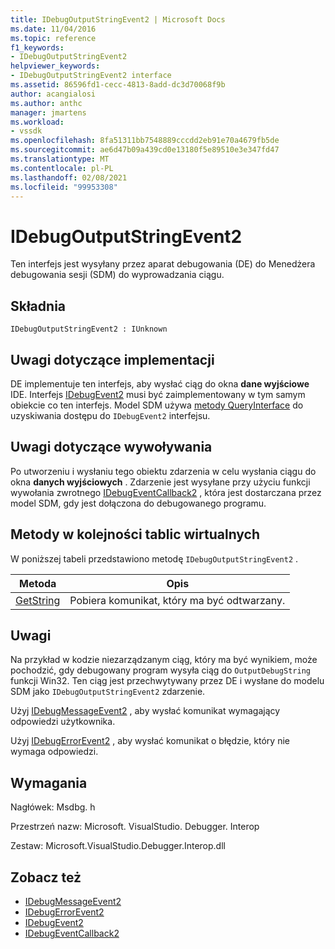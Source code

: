 ```yaml
---
title: IDebugOutputStringEvent2 | Microsoft Docs
ms.date: 11/04/2016
ms.topic: reference
f1_keywords:
- IDebugOutputStringEvent2
helpviewer_keywords:
- IDebugOutputStringEvent2 interface
ms.assetid: 86596fd1-cecc-4813-8add-dc3d70068f9b
author: acangialosi
ms.author: anthc
manager: jmartens
ms.workload:
- vssdk
ms.openlocfilehash: 8fa51311bb7548889cccdd2eb91e70a4679fb5de
ms.sourcegitcommit: ae6d47b09a439cd0e13180f5e89510e3e347fd47
ms.translationtype: MT
ms.contentlocale: pl-PL
ms.lasthandoff: 02/08/2021
ms.locfileid: "99953308"
---
```

# <a name="idebugoutputstringevent2"></a>IDebugOutputStringEvent2
Ten interfejs jest wysyłany przez aparat debugowania (DE) do Menedżera debugowania sesji (SDM) do wyprowadzania ciągu.

## <a name="syntax"></a>Składnia

```
IDebugOutputStringEvent2 : IUnknown
```

## <a name="notes-for-implementers"></a>Uwagi dotyczące implementacji
 DE implementuje ten interfejs, aby wysłać ciąg do okna **dane wyjściowe** IDE. Interfejs [IDebugEvent2](../../../extensibility/debugger/reference/idebugevent2.md) musi być zaimplementowany w tym samym obiekcie co ten interfejs. Model SDM używa [metody QueryInterface](/cpp/atl/queryinterface) do uzyskiwania dostępu do `IDebugEvent2` interfejsu.

## <a name="notes-for-callers"></a>Uwagi dotyczące wywoływania
 Po utworzeniu i wysłaniu tego obiektu zdarzenia w celu wysłania ciągu do okna **danych wyjściowych** . Zdarzenie jest wysyłane przy użyciu funkcji wywołania zwrotnego [IDebugEventCallback2](../../../extensibility/debugger/reference/idebugeventcallback2.md) , która jest dostarczana przez model SDM, gdy jest dołączona do debugowanego programu.

## <a name="methods-in-vtable-order"></a>Metody w kolejności tablic wirtualnych
 W poniższej tabeli przedstawiono metodę `IDebugOutputStringEvent2` .

|Metoda|Opis|
|------------|-----------------|
|[GetString](../../../extensibility/debugger/reference/idebugoutputstringevent2-getstring.md)|Pobiera komunikat, który ma być odtwarzany.|

## <a name="remarks"></a>Uwagi
 Na przykład w kodzie niezarządzanym ciąg, który ma być wynikiem, może pochodzić, gdy debugowany program wysyła ciąg do `OutputDebugString` funkcji Win32. Ten ciąg jest przechwytywany przez DE i wysłane do modelu SDM jako `IDebugOutputStringEvent2` zdarzenie.

 Użyj [IDebugMessageEvent2](../../../extensibility/debugger/reference/idebugmessageevent2.md) , aby wysłać komunikat wymagający odpowiedzi użytkownika.

 Użyj [IDebugErrorEvent2](../../../extensibility/debugger/reference/idebugerrorevent2.md) , aby wysłać komunikat o błędzie, który nie wymaga odpowiedzi.

## <a name="requirements"></a>Wymagania
 Nagłówek: Msdbg. h

 Przestrzeń nazw: Microsoft. VisualStudio. Debugger. Interop

 Zestaw: Microsoft.VisualStudio.Debugger.Interop.dll

## <a name="see-also"></a>Zobacz też
- [IDebugMessageEvent2](../../../extensibility/debugger/reference/idebugmessageevent2.md)
- [IDebugErrorEvent2](../../../extensibility/debugger/reference/idebugerrorevent2.md)
- [IDebugEvent2](../../../extensibility/debugger/reference/idebugevent2.md)
- [IDebugEventCallback2](../../../extensibility/debugger/reference/idebugeventcallback2.md)
